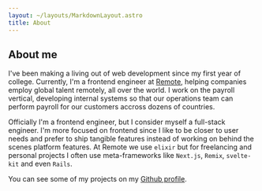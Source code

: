 ```yaml
---
layout: ~/layouts/MarkdownLayout.astro
title: About
---
```


## About me

I've been making a living out of web development since my first year of college. Currently, I'm a frontend engineer at [Remote](https://remote.com), helping companies employ global talent remotely, all over the world. I work on the payroll vertical, developing internal systems so that our operations team can perform payroll for our customers accross dozens of countries.

Officially I'm a frontend engineer, but I consider myself a full-stack engineer. I'm more focused on frontend since I like to be closer to user needs and prefer to ship tangible features instead of working on behind the scenes platform features. At Remote we use `elixir` but for freelancing and personal projects I often use meta-frameworks like `Next.js`, `Remix`, `svelte-kit` and even `Rails`.

You can see some of my projects on my [Github profile](https://github.com/jfranciscosousa).
